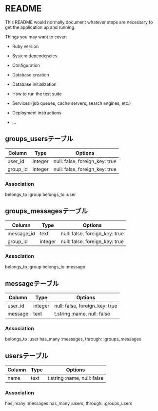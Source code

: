 # README

This README would normally document whatever steps are necessary to get the
application up and running.

Things you may want to cover:

* Ruby version

* System dependencies

* Configuration

* Database creation

* Database initialization

* How to run the test suite

* Services (job queues, cache servers, search engines, etc.)

* Deployment instructions

* ...

## groups_usersテーブル

|Column|Type|Options|
|------|----|-------|
|user_id|integer|null: false, foreign_key: true|
|group_id|integer|null: false, foreign_key: true|

### Association
belongs_to :group
belongs_to :user

## groups_messagesテーブル

|Column|Type|Options|
|------|----|-------|
|message_id|text|null: false, foreign_key: true|
|group_id|integer|null: false, foreign_key: true|

### Association
belongs_to :group
belongs_to :message

## messageテーブル
|Column|Type|Options|
|------|----|-------|
|user_id|integer|null: false, foreign_key: true|
|message|text|t.string :name, null: false|
### Association
belongs_to :user
has_many :messages, through: :groups_messages

## usersテーブル
|Column|Type|Options|
|------|----|-------|
|name|text|t.string :name, null: false|

### Association
has_many :messages
has_many :users, through: :groups_users
